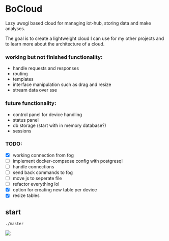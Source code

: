 # BoCloud

Lazy uwsgi based cloud for managing iot-hub, storing data and make analyses.

The goal is to create a lightweight cloud I can use for my other projects and to learn more about the architecture of a cloud.

### working but not finished functionality:
- handle requests and responses
- routing
- templates
- interface manipulation such as drag and resize
- stream data over sse

### future functionality:
- control panel for device handling
- status panel
- db storage (start with in memory database?)
- sessions

### TODO:
- [x] working connection from fog
- [ ] implement docker-compsose config with postgresql
- [ ] handle connections
- [ ] send back commands to fog
- [ ] move js to seperate file
- [ ] refactor everything lol
- [x] option for creating new table per device
- [x] resize tables

## start
```
./master
```

![](https://i.imgur.com/TXxBmFx.png)
